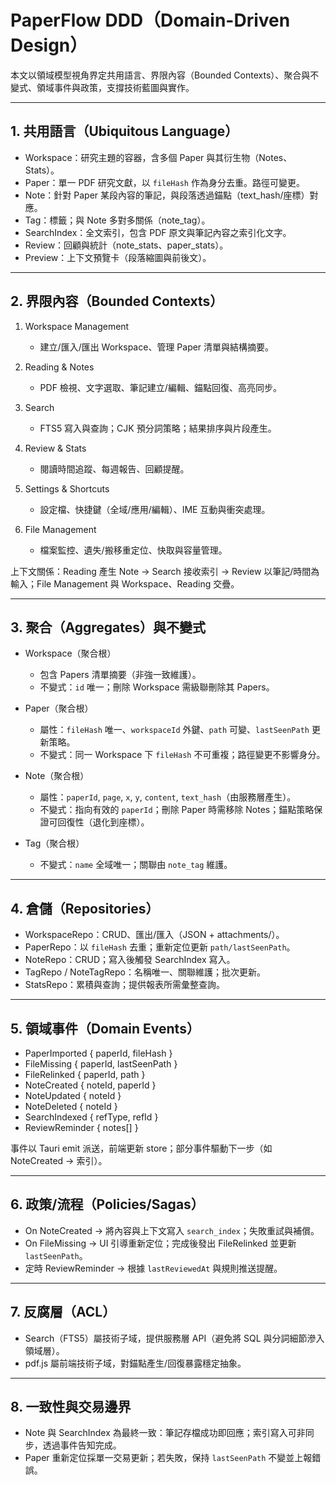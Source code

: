 # PaperFlow DDD（Domain-Driven Design）

本文以領域模型視角界定共用語言、界限內容（Bounded Contexts）、聚合與不變式、領域事件與政策，支撐技術藍圖與實作。

---

## 1. 共用語言（Ubiquitous Language）

- Workspace：研究主題的容器，含多個 Paper 與其衍生物（Notes、Stats）。
- Paper：單一 PDF 研究文獻，以 `fileHash` 作為身分去重。路徑可變更。
- Note：針對 Paper 某段內容的筆記，與段落透過錨點（text_hash/座標）對應。
- Tag：標籤；與 Note 多對多關係（note_tag）。
- SearchIndex：全文索引，包含 PDF 原文與筆記內容之索引化文字。
- Review：回顧與統計（note_stats、paper_stats）。
- Preview：上下文預覽卡（段落縮圖與前後文）。

---

## 2. 界限內容（Bounded Contexts）

1) Workspace Management
   - 建立/匯入/匯出 Workspace、管理 Paper 清單與結構摘要。

2) Reading & Notes
   - PDF 檢視、文字選取、筆記建立/編輯、錨點回復、高亮同步。

3) Search
   - FTS5 寫入與查詢；CJK 預分詞策略；結果排序與片段產生。

4) Review & Stats
   - 閱讀時間追蹤、每週報告、回顧提醒。

5) Settings & Shortcuts
   - 設定檔、快捷鍵（全域/應用/編輯）、IME 互動與衝突處理。

6) File Management
   - 檔案監控、遺失/搬移重定位、快取與容量管理。

上下文關係：Reading 產生 Note → Search 接收索引 → Review 以筆記/時間為輸入；File Management 與 Workspace、Reading 交疊。

---

## 3. 聚合（Aggregates）與不變式

- Workspace（聚合根）
  - 包含 Papers 清單摘要（非強一致維護）。
  - 不變式：`id` 唯一；刪除 Workspace 需級聯刪除其 Papers。

- Paper（聚合根）
  - 屬性：`fileHash` 唯一、`workspaceId` 外鍵、`path` 可變、`lastSeenPath` 更新策略。
  - 不變式：同一 Workspace 下 `fileHash` 不可重複；路徑變更不影響身分。

- Note（聚合根）
  - 屬性：`paperId`, `page`, `x`, `y`, `content`, `text_hash`（由服務層產生）。
  - 不變式：指向有效的 `paperId`；刪除 Paper 時需移除 Notes；錨點策略保證可回復性（退化到座標）。

- Tag（聚合根）
  - 不變式：`name` 全域唯一；關聯由 `note_tag` 維護。

---

## 4. 倉儲（Repositories）

- WorkspaceRepo：CRUD、匯出/匯入（JSON + attachments/）。
- PaperRepo：以 `fileHash` 去重；重新定位更新 `path/lastSeenPath`。
- NoteRepo：CRUD；寫入後觸發 SearchIndex 寫入。
- TagRepo / NoteTagRepo：名稱唯一、關聯維護；批次更新。
- StatsRepo：累積與查詢；提供報表所需彙整查詢。

---

## 5. 領域事件（Domain Events）

- PaperImported { paperId, fileHash }
- FileMissing { paperId, lastSeenPath }
- FileRelinked { paperId, path }
- NoteCreated { noteId, paperId }
- NoteUpdated { noteId }
- NoteDeleted { noteId }
- SearchIndexed { refType, refId }
- ReviewReminder { notes[] }

事件以 Tauri emit 派送，前端更新 store；部分事件驅動下一步（如 NoteCreated → 索引）。

---

## 6. 政策/流程（Policies/Sagas）

- On NoteCreated → 將內容與上下文寫入 `search_index`；失敗重試與補償。
- On FileMissing → UI 引導重新定位；完成後發出 FileRelinked 並更新 `lastSeenPath`。
- 定時 ReviewReminder → 根據 `lastReviewedAt` 與規則推送提醒。

---

## 7. 反腐層（ACL）

- Search（FTS5）屬技術子域，提供服務層 API（避免將 SQL 與分詞細節滲入領域層）。
- pdf.js 屬前端技術子域，對錨點產生/回復暴露穩定抽象。

---

## 8. 一致性與交易邊界

- Note 與 SearchIndex 為最終一致：筆記存檔成功即回應；索引寫入可非同步，透過事件告知完成。
- Paper 重新定位採單一交易更新；若失敗，保持 `lastSeenPath` 不變並上報錯誤。

